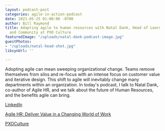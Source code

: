 ```yaml
---
layout: podcast-post
categories: agile-in-action-podcast
date: 2021-05-25 01:00:00 -0700
author: Bill Raymond
title: Adapting agile to human resources with Natal Dank, Head of Learning, Coaching,
  and Community at PXO Culture
featuredImage: "/uploads/natal-dank-podcast-image.jpg"
guestPhotos:
- "/uploads/natal-head-shot.jpg"
libsynUrl: ''

---
```

Adopting agile can mean sweeping organizational change. Teams remove themselves from silos and re-focus with an intense focus on customer value and iterative design. This shift to agile will inevitably change many departments within an organization. In today's podcast, I talk to Natal Dank, co-author of Agile HR, and we talk about the future of Human Resources, and the benefits agile can bring.

[LinkedIn](https://www.linkedin.com/in/nataldank/ "LinkedIn")

[Agile HR: Deliver Value in a Changing World of Work](https://www.amazon.com/Agile-HR-Deliver-Value-Changing/dp/178966585X "Agile HR: Deliver Value in a Changing World of Work")

[PXOCulture](https://www.pxoculture.com/ "PXO Culture")